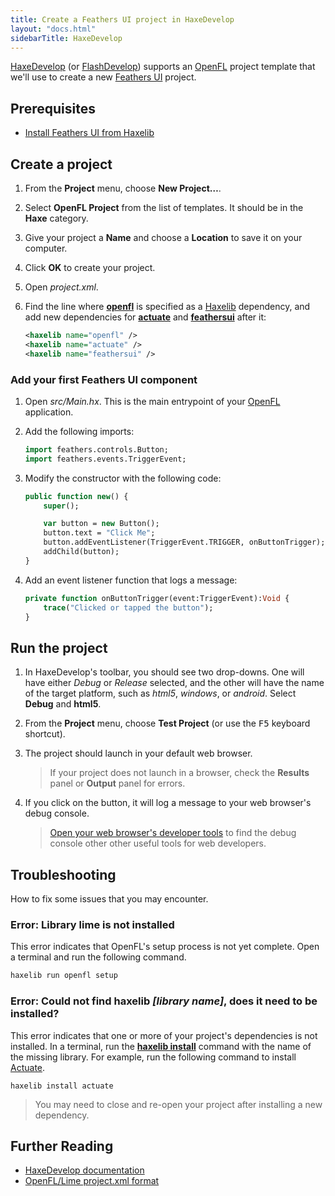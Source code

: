```yaml
---
title: Create a Feathers UI project in HaxeDevelop
layout: "docs.html"
sidebarTitle: HaxeDevelop
---
```


[HaxeDevelop](https://github.com/fdorg/flashdevelop) (or [FlashDevelop](https://flashdevelop.org/)) supports an [OpenFL](https://openfl.org/) project template that we'll use to create a new [Feathers UI](/) project.

## Prerequisites

- [Install Feathers UI from Haxelib](./installation.md)

## Create a project

1. From the **Project** menu, choose **New Project…**.
1. Select **OpenFL Project** from the list of templates. It should be in the **Haxe** category.
1. Give your project a **Name** and choose a **Location** to save it on your computer.
1. Click **OK** to create your project.
1. Open _project.xml_.
1. Find the line where [**openfl**](https://lib.haxe.org/p/openfl/) is specified as a [Haxelib](https://lib.haxe.org/) dependency, and add new dependencies for [**actuate**](https://lib.haxe.org/p/actuate/) and [**feathersui**](https://lib.haxe.org/p/feathersui/) after it:

   ```xml
   <haxelib name="openfl" />
   <haxelib name="actuate" />
   <haxelib name="feathersui" />
   ```

### Add your first Feathers UI component

1. Open _src/Main.hx_. This is the main entrypoint of your [OpenFL](https://openfl.org/) application.
1. Add the following imports:

   ```haxe
   import feathers.controls.Button;
   import feathers.events.TriggerEvent;
   ```

1. Modify the constructor with the following code:

   ```haxe
   public function new() {
       super();

       var button = new Button();
       button.text = "Click Me";
       button.addEventListener(TriggerEvent.TRIGGER, onButtonTrigger);
       addChild(button);
   }
   ```

1. Add an event listener function that logs a message:

   ```haxe
   private function onButtonTrigger(event:TriggerEvent):Void {
       trace("Clicked or tapped the button");
   }
   ```

## Run the project

1. In HaxeDevelop's toolbar, you should see two drop-downs. One will have either _Debug_ or _Release_ selected, and the other will have the name of the target platform, such as _html5_, _windows_, or _android_. Select **Debug** and **html5**.
1. From the **Project** menu, choose **Test Project** (or use the <kbd>F5</kbd> keyboard shortcut).
1. The project should launch in your default web browser.

   > If your project does not launch in a browser, check the **Results** panel or **Output** panel for errors.

1. If you click on the button, it will log a message to your web browser's debug console.
   > [Open your web browser's developer tools](https://developer.mozilla.org/en-US/docs/Learn/Common_questions/What_are_browser_developer_tools) to find the debug console other other useful tools for web developers.

## Troubleshooting

How to fix some issues that you may encounter.

### Error: Library lime is not installed

This error indicates that OpenFL's setup process is not yet complete. Open a terminal and run the following command.

```sh
haxelib run openfl setup
```

### Error: Could not find haxelib _[library name]_, does it need to be installed?

This error indicates that one or more of your project's dependencies is not installed. In a terminal, run the [**haxelib install**](https://lib.haxe.org/documentation/using-haxelib/#install) command with the name of the missing library. For example, run the following command to install [Actuate](https://lib.haxe.org/p/actuate/).

```
haxelib install actuate
```

> You may need to close and re-open your project after installing a new dependency.

## Further Reading

- [HaxeDevelop documentation](https://github.com/HaxeFoundation/haxedevelop.org/tree/master/assets/content/documentation)
- [OpenFL/Lime project.xml format](https://lime.openfl.org/docs/project-files/xml-format/)

